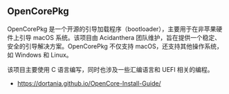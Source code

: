 ## OpenCorePkg

OpenCorePkg 是一个开源的引导加载程序（bootloader），主要用于在非苹果硬件上引导 macOS 系统。该项目由 Acidanthera 团队维护，旨在提供一个稳定、安全的引导解决方案。OpenCorePkg 不仅支持 macOS，还支持其他操作系统，如 Windows 和 Linux。

该项目主要使用 C 语言编写，同时也涉及一些汇编语言和 UEFI 相关的编程。

- <https://dortania.github.io/OpenCore-Install-Guide/>
